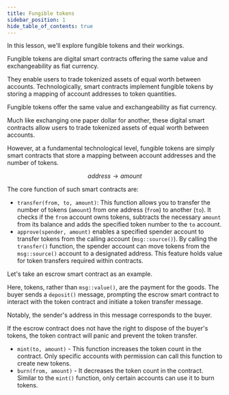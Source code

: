 ```yaml
---
title: Fungible tokens
sidebar_position: 1
hide_table_of_contents: true
---
```


In this lesson, we'll explore fungible tokens and their workings.

Fungible tokens are digital smart contracts offering the same value and exchangeability as fiat currency.

They enable users to trade tokenized assets of equal worth between accounts. Technologically, smart contracts implement fungible tokens by storing a mapping of account addresses to token quantities.

Fungible tokens offer the same value and exchangeability as fiat currency. 

Much like exchanging one paper dollar for another, these digital smart contracts allow users to trade tokenized assets of equal worth between accounts.

However, at a fundamental technological level, fungible tokens are simply smart contracts that store a mapping between account addresses and the number of tokens.

$$
address → amount
$$

The core function of such smart contracts are:

- `transfer(from, to, amount)`: This function allows you to transfer the number of tokens (`amount`) from one address (`from`) to another (`to`). It checks if the `from` account owns tokens, subtracts the necessary `amount` from its balance and adds the specified token number to the `to` account.
- `approve(spender, amount)` enables a specified spender account to transfer tokens from the calling account (`msg::source()`). By calling the `transfer()` function, the spender account can move tokens from the `msg::source()` account to a designated address. This feature holds value for token transfers required within contracts.

Let's take an escrow smart contract as an example.

Here, tokens, rather than `msg::value()`, are the payment for the goods. The buyer sends a `deposit()` message, prompting the escrow smart contract to interact with the token contract and initiate a token transfer message.

Notably, the sender's address in this message corresponds to the buyer.

If the escrow contract does not have the right to dispose of the buyer's tokens, the token contract will panic and prevent the token transfer.

- `mint(to, amount)` - This function increases the token count in the contract. Only specific accounts with permission can call this function to create new tokens.
- `burn(from, amount)` - It decreases the token count in the contract. Similar to the `mint()` function, only certain accounts can use it to burn tokens.
